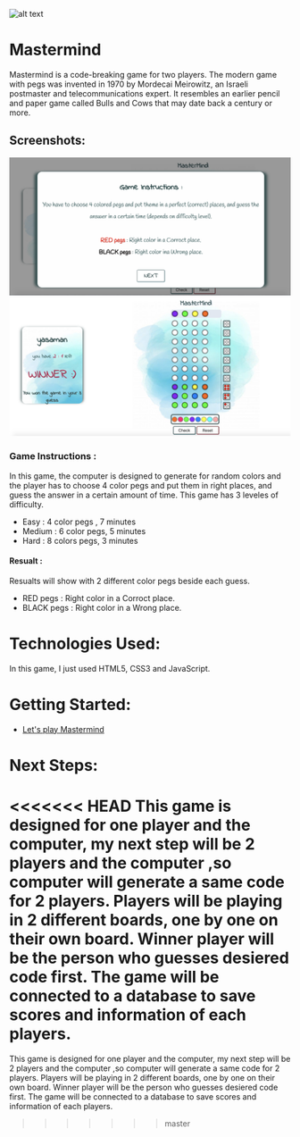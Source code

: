 ![alt text](https://ae01.alicdn.com/kf/HTB1SEHSXcrrK1RjSspaq6AREXXa5.jpg)

# Mastermind

Mastermind is a code-breaking game for two players. The modern game with pegs was invented in 1970 by Mordecai Meirowitz, an Israeli postmaster and telecommunications expert. It resembles an earlier pencil and paper game called Bulls and Cows that may date back a century or more.

## Screenshots:
![screenshot](https://github.com/yasamanloghmani/mastermind-game/blob/master/images/Screen%20Shot%202020-03-05%20at%209.07.39%20PM.png)
![screenshot](https://github.com/yasamanloghmani/mastermind-game/blob/master/images/Screen%20Shot%202020-03-05%20at%209.14.31%20PM.png)

### Game Instructions :
In this game, the computer is designed to generate for random colors and the player has to choose 4 color pegs and put them in right places, and guess the answer in a certain amount of time. This game has 3 leveles of difficulty.
 + Easy : 4 color pegs , 7 minutes
 + Medium : 6 color pegs, 5 minutes
 + Hard : 8 colors pegs, 3 minutes
 #### Resualt : 
 Resualts will show with 2 different color pegs beside each guess.
 + RED pegs : Right color in a Corroct place.
 + BLACK pegs : Right color in a Wrong place. 

# Technologies Used:

In this game, I just used HTML5, CSS3 and JavaScript.

# Getting Started:
* [Let's play Mastermind](https://yasamanloghmani.github.io/mastermind-game/)

 # Next Steps: 
<<<<<<< HEAD
 This game is designed for one player and the computer, my next step will be 2 players and the computer ,so computer will generate a same code for 2 players. Players will be playing in 2 different boards, one by one on their own board. Winner player will be the person who guesses desiered code first. The game will be connected to a database to save scores and information of each players.
=======
 This game is designed for one player and the computer, my next step will be 2 players and the computer ,so computer will generate a same code for 2 players. Players will be playing in 2 different boards, one by one on their own board. Winner player will be the person who guesses desiered code first. The game will be connected to a database to save scores and information of each players.
>>>>>>> master
